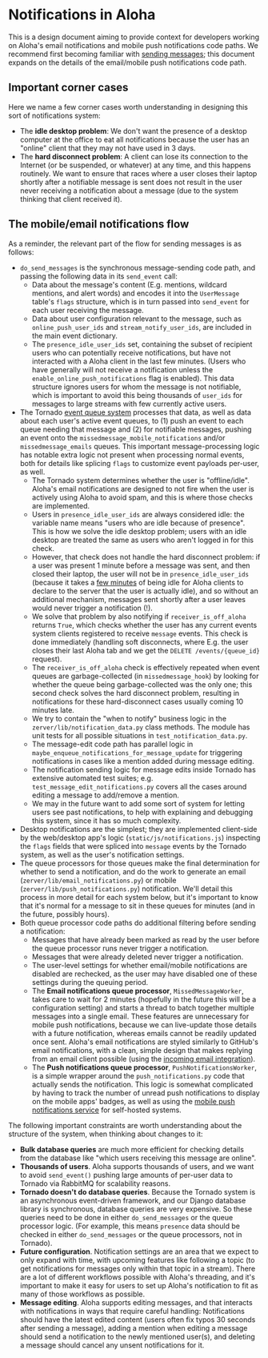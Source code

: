 # Notifications in Aloha

This is a design document aiming to provide context for developers
working on Aloha's email notifications and mobile push notifications
code paths. We recommend first becoming familiar with [sending
messages](sending-messages.md); this document expands on
the details of the email/mobile push notifications code path.

## Important corner cases

Here we name a few corner cases worth understanding in designing this
sort of notifications system:

- The **idle desktop problem**: We don't want the presence of a
  desktop computer at the office to eat all notifications because the
  user has an "online" client that they may not have used in 3 days.
- The **hard disconnect problem**: A client can lose its connection to
  the Internet (or be suspended, or whatever) at any time, and this
  happens routinely. We want to ensure that races where a user closes
  their laptop shortly after a notifiable message is sent does not
  result in the user never receiving a notification about a message
  (due to the system thinking that client received it).

## The mobile/email notifications flow

As a reminder, the relevant part of the flow for sending messages is
as follows:

- `do_send_messages` is the synchronous message-sending code path,
  and passing the following data in its `send_event` call:
  - Data about the message's content (E.g. mentions, wildcard
    mentions, and alert words) and encodes it into the `UserMessage`
    table's `flags` structure, which is in turn passed into
    `send_event` for each user receiving the message.
  - Data about user configuration relevant to the message, such as
    `online_push_user_ids` and `stream_notify_user_ids`, are included
    in the main event dictionary.
  - The `presence_idle_user_ids` set, containing the subset of
    recipient users who can potentially receive notifications, but have not
    interacted with a Aloha client in the last few minutes. (Users who
    have generally will not receive a notification unless the
    `enable_online_push_notifications` flag is enabled). This data
    structure ignores users for whom the message is not notifiable,
    which is important to avoid this being thousands of `user_ids` for
    messages to large streams with few currently active users.
- The Tornado [event queue system](events-system.md)
  processes that data, as well as data about each user's active event
  queues, to (1) push an event to each queue needing that message and
  (2) for notifiable messages, pushing an event onto the
  `missedmessage_mobile_notifications` and/or `missedmessage_emails`
  queues. This important message-processing logic has notable extra
  logic not present when processing normal events, both for details
  like splicing `flags` to customize event payloads per-user, as well.
  - The Tornado system determines whether the user is "offline/idle".
    Aloha's email notifications are designed to not fire when the user
    is actively using Aloha to avoid spam, and this is where those
    checks are implemented.
  - Users in `presence_idle_user_ids` are always considered idle:
    the variable name means "users who are idle because of
    presence". This is how we solve the idle desktop problem; users
    with an idle desktop are treated the same as users who aren't
    logged in for this check.
  - However, that check does not handle the hard disconnect problem:
    if a user was present 1 minute before a message was sent, and then
    closed their laptop, the user will not be in
    `presence_idle_user_ids` (because it takes a
    [few minutes](presence.md) of being idle for Aloha
    clients to declare to the server that the user is actually idle),
    and so without an additional mechanism, messages sent shortly after
    a user leaves would never trigger a notification (!).
  - We solve that problem by also notifying if
    `receiver_is_off_aloha` returns `True`, which checks whether the user has any
    current events system clients registered to receive `message`
    events. This check is done immediately (handling soft disconnects,
    where E.g. the user closes their last Aloha tab and we get the
    `DELETE /events/{queue_id}` request).
  - The `receiver_is_off_aloha` check is effectively repeated when
    event queues are garbage-collected (in `missedmessage_hook`) by
    looking for whether the queue being garbage-collected was the only
    one; this second check solves the hard disconnect problem, resulting in
    notifications for these hard-disconnect cases usually coming 10
    minutes late.
  - We try to contain the "when to notify" business logic in the
    `zerver/lib/notification_data.py` class methods. The module has
    unit tests for all possible situations in
    `test_notification_data.py`.
  - The message-edit code path has parallel logic in
    `maybe_enqueue_notifications_for_message_update` for triggering
    notifications in cases like a mention added during message
    editing.
  - The notification sending logic for message edits
    inside Tornado has extensive automated test suites; e.g.
    `test_message_edit_notifications.py` covers all the cases around
    editing a message to add/remove a mention.
  - We may in the future want to add some sort of system for letting
    users see past notifications, to help with explaining and
    debugging this system, since it has so much complexity.
- Desktop notifications are the simplest; they are implemented
  client-side by the web/desktop app's logic
  (`static/js/notifications.js`) inspecting the `flags` fields that
  were spliced into `message` events by the Tornado system, as well as
  the user's notification settings.
- The queue processors for those queues make the final determination
  for whether to send a notification, and do the work to generate an
  email (`zerver/lib/email_notifications.py`) or mobile
  (`zerver/lib/push_notifications.py`) notification. We'll detail
  this process in more detail for each system below, but it's
  important to know that it's normal for a message to sit in these
  queues for minutes (and in the future, possibly hours).
- Both queue processor code paths do additional filtering before
  sending a notification:
  - Messages that have already been marked as read by the user before
    the queue processor runs never trigger a notification.
  - Messages that were already deleted never trigger a notification.
  - The user-level settings for whether email/mobile notifications are
    disabled are rechecked, as the user may have disabled one of these
    settings during the queuing period.
  - The **Email notifications queue processor**, `MissedMessageWorker`,
    takes care to wait for 2 minutes (hopefully in the future this will be a
    configuration setting) and starts a thread to batch together multiple
    messages into a single email. These features are unnecessary
    for mobile push notifications, because we can live-update those
    details with a future notification, whereas emails cannot be readily
    updated once sent. Aloha's email notifications are styled similarly
    to GitHub's email notifications, with a clean, simple design that
    makes replying from an email client possible (using the [incoming
    email integration](../production/email-gateway.md)).
  - The **Push notifications queue processor**,
    `PushNotificationsWorker`, is a simple wrapper around the
    `push_notifications.py` code that actually sends the
    notification. This logic is somewhat complicated by having to track
    the number of unread push notifications to display on the mobile
    apps' badges, as well as using the [mobile push notifications
    service](../production/mobile-push-notifications.md) for self-hosted
    systems.

The following important constraints are worth understanding about the
structure of the system, when thinking about changes to it:

- **Bulk database queries** are much more efficient for checking
  details from the database like "which users receiving this message
  are online".
- **Thousands of users**. Aloha supports thousands of users, and we
  want to avoid `send_event()` pushing large amounts of per-user data
  to Tornado via RabbitMQ for scalability reasons.
- **Tornado doesn't do database queries**. Because the Tornado system
  is an asynchronous event-driven framework, and our Django database
  library is synchronous, database queries are very expensive. So
  these queries need to be done in either `do_send_messages` or the
  queue processor logic. (For example, this means `presence` data
  should be checked in either `do_send_messages` or the queue
  processors, not in Tornado).
- **Future configuration**. Notification settings are an area that we
  expect to only expand with time, with upcoming features like
  following a topic (to get notifications for messages only within
  that topic in a stream). There are a lot of different workflows
  possible with Aloha's threading, and it's important to make it easy
  for users to set up Aloha's notification to fit as many of those
  workflows as possible.
- **Message editing**. Aloha supports editing messages, and that
  interacts with notifications in ways that require careful handling:
  Notifications should have
  the latest edited content (users often fix typos 30 seconds after
  sending a message), adding a mention when editing a message should
  send a notification to the newly mentioned user(s), and deleting a
  message should cancel any unsent notifications for it.
